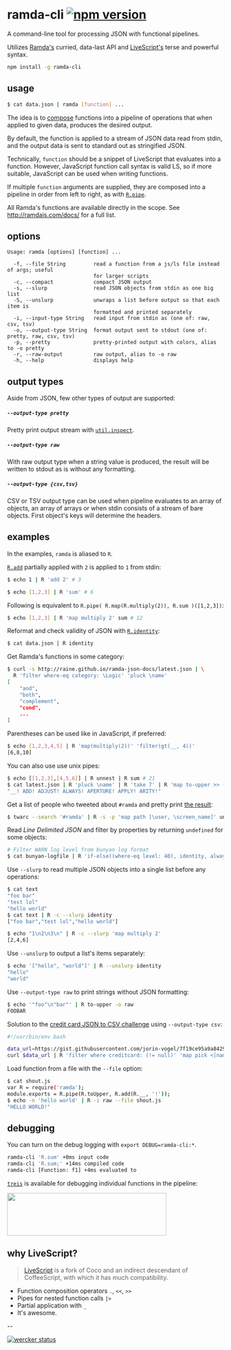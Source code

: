 # ramda-cli [![npm version](https://badge.fury.io/js/ramda-cli.svg)](https://www.npmjs.com/package/ramda-cli)

A command-line tool for processing JSON with functional pipelines.

Utilizes [Ramda's](http://ramdajs.com) curried, data-last API and
[LiveScript's][livescript] terse and powerful syntax.

```sh
npm install -g ramda-cli
```

## usage

```sh
$ cat data.json | ramda [function] ...
```

The idea is to [compose][1] functions into a pipeline of operations that when
applied to given data, produces the desired output.

By default, the function is applied to a stream of JSON data read from stdin,
and the output data is sent to standard out as stringified JSON.

Technically, `function` should be a snippet of LiveScript that evaluates into
a function. However, JavaScript function call syntax is valid LS, so if more
suitable, JavaScript can be used when writing functions.

If multiple `function` arguments are supplied, they are composed into a
pipeline in  order from left to right, as with
[`R.pipe`](http://ramdajs.com/docs/#pipe).

All Ramda's functions are available directly in the scope. See
http://ramdajs.com/docs/ for a full list.

## options

```
Usage: ramda [options] [function] ...

  -f, --file String         read a function from a js/ls file instead of args; useful
                            for larger scripts
  -c, --compact             compact JSON output
  -s, --slurp               read JSON objects from stdin as one big list
  -S, --unslurp             unwraps a list before output so that each item is
                            formatted and printed separately
  -i, --input-type String   read input from stdin as (one of: raw, csv, tsv)
  -o, --output-type String  format output sent to stdout (one of: pretty, raw, csv, tsv)
  -p, --pretty              pretty-printed output with colors, alias to -o pretty
  -r, --raw-output          raw output, alias to -o raw
  -h, --help                displays help
```

## output types

Aside from JSON, few other types of output are supported:

##### `--output-type pretty`

Pretty print output stream with
[`util.inspect`](https://nodejs.org/api/util.html#util_util_inspect_object_options).

##### `--output-type raw`

With raw output type when a string value is produced, the result will be
written to stdout as is without any formatting.

##### `--output-type {csv,tsv}`

CSV or TSV output type can be used when pipeline evaluates to an array of
objects, an array of arrays or when stdin consists of a stream of bare
objects. First object's keys will determine the headers.

## examples

In the examples, `ramda` is aliased to `R`.

[`R.add`](http://ramdajs.com/docs/#add) partially applied with `2` is applied
to `1` from stdin:

```sh
$ echo 1 | R 'add 2' # 3
```

```sh
$ echo [1,2,3] | R 'sum' # 6
```

Following is equivalent to `R.pipe( R.map(R.multiply(2)), R.sum )([1,2,3])`:

```sh
$ echo [1,2,3] | R 'map multiply 2' sum # 12
```

Reformat and check validity of JSON with [`R.identity`](http://ramdajs.com/docs/#identity):

```sh
$ cat data.json | R identity
```

Get Ramda's functions in some category:

```sh
$ curl -s http://raine.github.io/ramda-json-docs/latest.json | \
  R 'filter where-eq category: \Logic' 'pluck \name'
[
    "and",
    "both",
    "complement",
    "cond",
    ...
]
```

Parentheses can be used like in JavaScript, if preferred:

```sh
$ echo [1,2,3,4,5] | R 'map(multiply(2))' 'filter(gt(__, 4))'
[6,8,10]
```

You can also use use unix pipes:

```sh
$ echo [[1,2,3],[4,5,6]] | R unnest | R sum # 21
$ cat latest.json | R 'pluck \name' | R 'take 7' | R 'map to-upper >> (+ \!)' | R 'join " "'
"__! ADD! ADJUST! ALWAYS! APERTURE! APPLY! ARITY!"
```

Get a list of people who tweeted about `#ramda` and pretty print [the
result](https://raw.githubusercontent.com/raine/ramda-cli/media/twarc-ramda.png):

``` sh
$ twarc --search '#ramda' | R -s -p 'map path [\user, \screen_name]' uniq
```

Read *Line Delimited JSON* and filter by properties by returning `undefined`
for some objects:

```sh
# Filter WARN log level from bunyan log format
$ cat bunyan-logfile | R 'if-else((where-eq level: 40), identity, always void)'
```

Use `--slurp` to read multiple JSON objects into a single list before any
operations:

```sh
$ cat text
"foo bar"
"test lol"
"hello world"
$ cat text | R -c --slurp identity
["foo bar","test lol","hello world"]

$ echo "1\n2\n3\n" | R -c --slurp 'map multiply 2'
[2,4,6]
```

Use `--unslurp` to output a list's items separately:

```sh
$ echo '["hello", "world"]' | R --unslurp identity
"hello"
"world"
```

Use `--output-type raw` to print strings without JSON formatting:

```sh
$ echo '"foo"\n"bar"' | R to-upper -o raw
FOOBAR
```

Solution to the [credit card JSON to CSV
challenge](https://gist.github.com/jorin-vogel/2e43ffa981a97bc17259) using
`--output-type csv`:

```bash
#!/usr/bin/env bash

data_url=https://gist.githubusercontent.com/jorin-vogel/7f19ce95a9a842956358/raw/e319340c2f6691f9cc8d8cc57ed532b5093e3619/data.json
curl $data_url | R 'filter where creditcard: (!= null)' 'map pick <[name creditcard]>' -o csv > `date "+%Y%m%d"`.csv
```

Load function from a file with the `--file` option:

```sh
$ cat shout.js
var R = require('ramda');
module.exports = R.pipe(R.toUpper, R.add(R.__, '!'));
$ echo -n 'hello world' | R -i raw --file shout.js
"HELLO WORLD!"
```

## debugging

You can turn on the debug logging with `export DEBUG=ramda-cli:*`.

```sh
ramda-cli 'R.sum' +0ms input code
ramda-cli 'R.sum;' +14ms compiled code
ramda-cli [Function: f1] +4ms evaluated to
```

[`treis`][treis] is available for debugging individual functions in the
pipeline:

<img width="370" height="99" src="https://raw.githubusercontent.com/raine/ramda-cli/media/treis-face.png" />

## why LiveScript?

> [LiveScript][livescript] is a fork of Coco and an indirect
descendant of CoffeeScript, with which it has much compatibility.

- Function composition operators `.`, `<<`, `>>`
- Pipes for nested function calls `|>`
- Partial application with `_`
- It's awesome.

--

[![wercker status](https://app.wercker.com/status/92dbf35ece249fade3e8198181d93ec1/s "wercker status")](https://app.wercker.com/project/bykey/92dbf35ece249fade3e8198181d93ec1)

[1]: http://en.wikipedia.org/wiki/Function_composition_%28computer_science%29
[livescript]: http://livescript.net
[treis]: https://github.com/raine/treis
